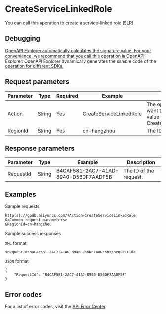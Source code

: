 # CreateServiceLinkedRole

You can call this operation to create a service-linked role \(SLR\).

## Debugging

[OpenAPI Explorer automatically calculates the signature value. For your convenience, we recommend that you call this operation in OpenAPI Explorer. OpenAPI Explorer dynamically generates the sample code of the operation for different SDKs.](https://api.aliyun.com/#product=gpdb&api=CreateServiceLinkedRole&type=RPC&version=2016-05-03)

## Request parameters

|Parameter|Type|Required|Example|Description|
|---------|----|--------|-------|-----------|
|Action|String|Yes|CreateServiceLinkedRole|The operation that you want to perform. Set the value to CreateServiceLinkedRole. |
|RegionId|String|Yes|cn-hangzhou|The ID of the region. |

## Response parameters

|Parameter|Type|Example|Description|
|---------|----|-------|-----------|
|RequestId|String|B4CAF581-2AC7-41AD-8940-D56DF7AADF5B|The ID of the request. |

## Examples

Sample requests

```
http(s)://gpdb.aliyuncs.com/?Action=CreateServiceLinkedRole
&<Common request parameters>
&RegionId=cn-hangzhou
```

Sample success responses

`XML` format

```
<RequestId>B4CAF581-2AC7-41AD-8940-D56DF7AADF5B</RequestId>
```

`JSON` format

```
{
    "RequestId": "B4CAF581-2AC7-41AD-8940-D56DF7AADF5B"
}
```

## Error codes

For a list of error codes, visit the [API Error Center](https://error-center.alibabacloud.com/status/product/gpdb).

